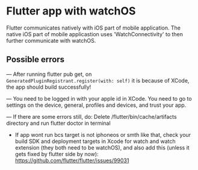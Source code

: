 # Flutter app with watchOS

Flutter communicates natively with iOS part of mobile application. The native iOS part of mobile applicastion uses 'WatchConnectivity' to then further communicate with watchOS.

## Possible errors

— After running flutter pub get, on `GeneratedPluginRegistrant.register(with: self)` it is because of XCode, the app should build successfully!

— You need to be logged in with your apple id in XCode. You need to go to settings on the device, general, profiles and devices, and trust your app.

— If there are some errors still, do:
	Delete /flutter/bin/cache/artifacts directory and run flutter doctor in terminal

- If app wont run bcs target is not iphoneos or smth like that, check your build SDK and deployment targets in Xcode for watch and watch extension (they both need to be watchOS), and also add this (unless it gets fixed by flutter side by now):
	https://github.com/flutter/flutter/issues/99031
